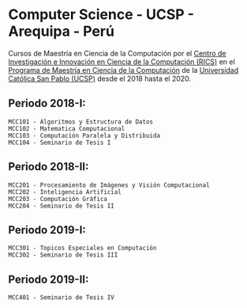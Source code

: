 # Computer Science - UCSP - Arequipa - Perú

Cursos de Maestría en Ciencia de la Computación por el [Centro de Investigación e Innovación en Ciencia de la Computación (RICS)](http://rics.ucsp.edu.pe/) en el [Programa de Maestría en Ciencia de la Computación](http://rics.ucsp.edu.pe/mcs/index.html) de la [Universidad Católica San Pablo (UCSP)](http://ucsp.edu.pe/) desde el 2018 hasta el 2020.

## Periodo 2018-I:

    MCC101 - Algoritmos y Estructura de Datos
    MCC102 - Matematica Computacional
    MCC103 - Computación Paralela y Distribuida
    MCC104 - Seminario de Tesis I

## Periodo 2018-II:

    MCC201 - Procesamiento de Imágenes y Visión Computacional
    MCC202 - Inteligencia Artificial
    MCC203 - Computación Gráfica
    MCC204 - Seminario de Tesis II

## Periodo 2019-I:

    MCC301 - Topicos Especiales en Computación
    MCC302 - Seminario de Tesis III

## Periodo 2019-II:

    MCC401 - Seminario de Tesis IV

